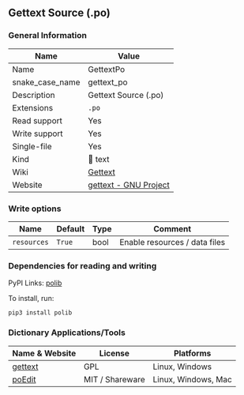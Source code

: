 
## Gettext Source (.po) ##

### General Information ###
Name | Value
---- | -------
Name | GettextPo
snake_case_name | gettext_po
Description | Gettext Source (.po)
Extensions | `.po`
Read support | Yes
Write support | Yes
Single-file | Yes
Kind | 📝 text
Wiki | [Gettext](https://en.wikipedia.org/wiki/Gettext)
Website | [gettext - GNU Project](https://www.gnu.org/software/gettext)



### Write options ###
Name | Default | Type | Comment
---- | ------- | ---- | -------
`resources` | `True` | bool | Enable resources / data files

### Dependencies for reading and writing ###
PyPI Links: [polib](https://pypi.org/project/polib)

To install, run:

    pip3 install polib


### Dictionary Applications/Tools ###
Name & Website | License | Platforms
-------------- | ------- | ---------
[gettext](https://www.gnu.org/software/gettext/) | GPL | Linux, Windows
[poEdit](https://github.com/vslavik/poedit) | MIT / Shareware | Linux, Windows, Mac
